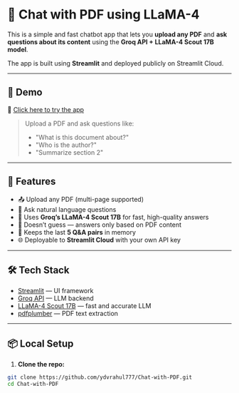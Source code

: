 # 📄 Chat with PDF using LLaMA-4 

This is a simple and fast chatbot app that lets you **upload any PDF** and **ask questions about its content** using the **Groq API + LLaMA-4 Scout 17B model**.

The app is built using **Streamlit** and deployed publicly on Streamlit Cloud.

---

## 🚀 Demo

🔗 [Click here to try the app](https://your-deployment-url.streamlit.app)

> Upload a PDF and ask questions like:
> - "What is this document about?"
> - "Who is the author?"
> - "Summarize section 2"

---

## 🧠 Features

- 📤 Upload any PDF (multi-page supported)
- 💬 Ask natural language questions
- 🦙 Uses **Groq’s LLaMA-4 Scout 17B** for fast, high-quality answers
- 🔐 Doesn’t guess — answers only based on PDF content
- 💬 Keeps the last **5 Q&A pairs** in memory
- 🌐 Deployable to **Streamlit Cloud** with your own API key

---

## 🛠️ Tech Stack

- [Streamlit](https://streamlit.io/) — UI framework
- [Groq API](https://console.groq.com/) — LLM backend
- [LLaMA-4 Scout 17B](https://groq.com) — fast and accurate LLM
- [pdfplumber](https://github.com/jsvine/pdfplumber) — PDF text extraction

---

## 📦 Local Setup

1. **Clone the repo:**

```bash
git clone https://github.com/ydvrahul777/Chat-with-PDF.git
cd Chat-with-PDF
